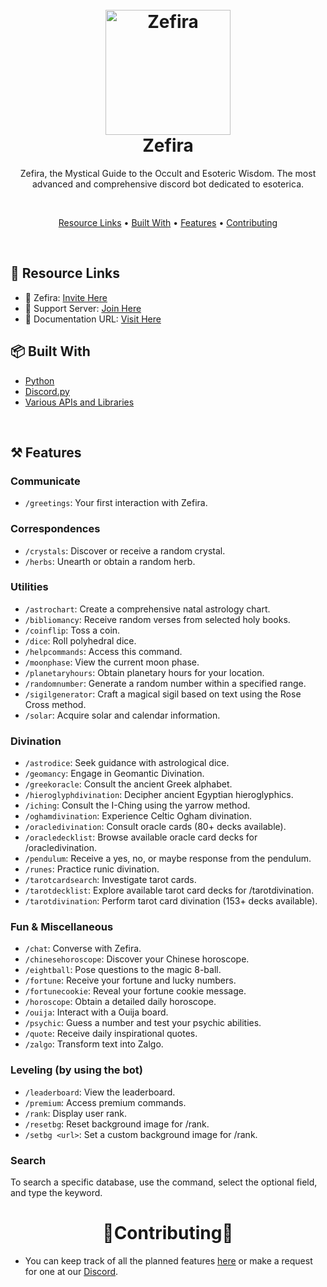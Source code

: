 <h1 align="center">
  <br>
  <a href="https://github.com/Zefira"><img src="https://cdn.discordapp.com/avatars/1064675253202210957/dfe7f563b41b661672974d275596f52f.png?size=1024" height="200" alt="Zefira"></a>
  <br>
  Zefira
  <br>
</h1>

<p align="center">Zefira, the Mystical Guide to the Occult and Esoteric Wisdom. The most advanced and comprehensive discord bot dedicated to esoterica.</p>

<br>

<p align="center">
  <a href="#-resource-links">Resource Links</a>
  •
  <a href="#-built-with">Built With</a>
  •
  <a href="#-features">Features</a>
  •
  <a href="#-contributing">Contributing</a>
</p>

<br>

## 🔗 Resource Links

- 🤖 Zefira: [Invite Here](https://discord.com/api/oauth2/authorize?client_id=1064675253202210957&permissions=274878286912&scope=bot%20applications.commands)
- 🤝 Support Server: [Join Here](http://discord.gg/thelema)
- 📂 Documentation URL: [Visit Here](https://zefira.io/)

## 📦 Built With

- [Python](https://www.python.org/)
- [Discord.py](https://discordpy.readthedocs.io/en/stable/)
- [Various APIs and Libraries](https://github.com/Zefira-bot/Zefira)

<br>

## ⚒️ Features

### Communicate
- `/greetings`: Your first interaction with Zefira.

### Correspondences
- `/crystals`: Discover or receive a random crystal.
- `/herbs`: Unearth or obtain a random herb.

### Utilities
- `/astrochart`: Create a comprehensive natal astrology chart.
- `/bibliomancy`: Receive random verses from selected holy books.
- `/coinflip`: Toss a coin.
- `/dice`: Roll polyhedral dice.
- `/helpcommands`: Access this command.
- `/moonphase`: View the current moon phase.
- `/planetaryhours`: Obtain planetary hours for your location.
- `/randomnumber`: Generate a random number within a specified range.
- `/sigilgenerator`: Craft a magical sigil based on text using the Rose Cross method.
- `/solar`: Acquire solar and calendar information.

### Divination
- `/astrodice`: Seek guidance with astrological dice.
- `/geomancy`: Engage in Geomantic Divination.
- `/greekoracle`: Consult the ancient Greek alphabet.
- `/hieroglyphdivination`: Decipher ancient Egyptian hieroglyphics.
- `/iching`: Consult the I-Ching using the yarrow method.
- `/oghamdivination`: Experience Celtic Ogham divination.
- `/oracledivination`: Consult oracle cards (80+ decks available).
- `/oracledecklist`: Browse available oracle card decks for /oracledivination.
- `/pendulum`: Receive a yes, no, or maybe response from the pendulum.
- `/runes`: Practice runic divination.
- `/tarotcardsearch`: Investigate tarot cards.
- `/tarotdecklist`: Explore available tarot card decks for /tarotdivination.
- `/tarotdivination`: Perform tarot card divination (153+ decks available).

### Fun & Miscellaneous
- `/chat`: Converse with Zefira.
- `/chinesehoroscope`: Discover your Chinese horoscope.
- `/eightball`: Pose questions to the magic 8-ball.
- `/fortune`: Receive your fortune and lucky numbers.
- `/fortunecookie`: Reveal your fortune cookie message.
- `/horoscope`: Obtain a detailed daily horoscope.
- `/ouija`: Interact with a Ouija board.
- `/psychic`: Guess a number and test your psychic abilities.
- `/quote`: Receive daily inspirational quotes.
- `/zalgo`: Transform text into Zalgo.

### Leveling (by using the bot)
- `/leaderboard`: View the leaderboard.
- `/premium`: Access premium commands.
- `/rank`: Display user rank.
- `/resetbg`: Reset background image for /rank.
- `/setbg <url>`: Set a custom background image for /rank.

### Search
To search a specific database, use the command, select the optional field, and type the keyword.

<h1 align="center">🤝Contributing🤝</h1>

- You can keep track of all the planned features [here](https://github.com/Zefira-bot/projects) or make a request for one at our [Discord](http://discord.gg/thelema).

